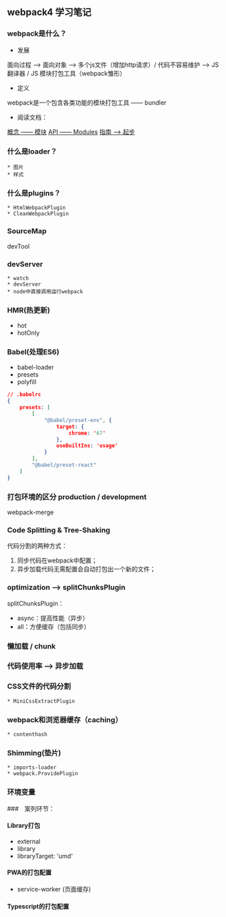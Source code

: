 ## webpack4 学习笔记

### webpack是什么？

* 发展
  
面向过程 ——> 面向对象 ——> 多个js文件（增加http请求）/ 代码不容易维护 ——> JS翻译器 / JS 模块打包工具（webpack雏形）

* 定义

webpack是一个包含各类功能的模块打包工具 —— bundler

* 阅读文档：

[概念 —— 模块](https://webpack.docschina.org/concepts/modules/)
[API —— Modules](https://webpack.docschina.org/api/module-methods/)
[指南 ——> 起步](https://webpack.docschina.org/guides/getting-started/)


### 什么是loader？

    * 图片
    * 样式

### 什么是plugins？

    * HtmlWebpackPlugin
    * CleanWebpackPlugin

### SourceMap

devTool

### devServer

    * watch
    * devServer
    * node中直接调用运行webpack

### HMR(热更新)

* hot
* hotOnly

### Babel(处理ES6)

* babel-loader
* presets
* polyfill

```json
// .babelrc
{
    presets: [
        [
            "@babel/preset-env", {
                target: {
                    chrome: '67'
                },
                useBuiltIns: 'usage'
            }
        ],
        "@babel/preset-react"
    ]
}
```

### 打包环境的区分 production / development

webpack-merge

### Code Splitting & Tree-Shaking

代码分割的两种方式：

1. 同步代码在webpack中配置；
2. 异步加载代码无需配置会自动打包出一个新的文件；

### optimization ——> splitChunksPlugin

splitChunksPlugin：

* async：提高性能（异步）
* all：方便缓存（包括同步）

### 懒加载 / chunk

### 代码使用率 ——> 异步加载

### CSS文件的代码分割

    * MiniCssExtractPlugin

### webpack和浏览器缓存（caching）

    * contenthash

### Shimming(垫片)

    * imports-loader
    * webpack.ProvidePlugin

### 环境变量


###　案列环节：

#### Library打包

* external
* library
* libraryTarget: 'umd'

#### PWA的打包配置

* service-worker (页面缓存)

#### Typescript的打包配置